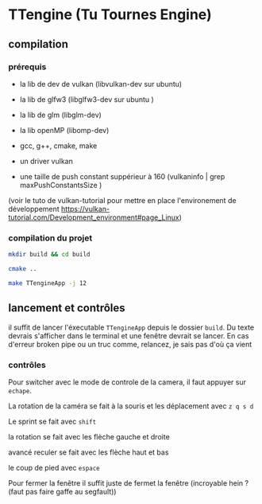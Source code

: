 # TTengine (Tu Tournes Engine)

## compilation

### prérequis

- la lib de dev de vulkan (libvulkan-dev sur ubuntu)

- la lib de glfw3 (libglfw3-dev sur ubuntu
)

- la lib de glm (libglm-dev)

- la lib openMP (libomp-dev)

- gcc, g++, cmake, make

- un driver vulkan 

- une taille de push constant suppérieur à 160 (vulkaninfo | grep maxPushConstantsSize
)

(voir le tuto de vulkan-tutorial pour mettre en place l'environement de développement https://vulkan-tutorial.com/Development_environment#page_Linux)

### compilation du projet


```bash
mkdir build && cd build

cmake ..

make TTengineApp -j 12
```
## lancement et contrôles

il suffit de lancer l'éxecutable `TTengineApp` depuis le dossier `build`.
Du texte devrais s'afficher dans le terminal et une fenêtre devrait se lancer.
En cas d'erreur broken pipe ou un truc comme, relancez, je sais pas d'où ça vient

### contrôles


Pour switcher avec le mode de controle de la camera, il faut appuyer sur `echape`.

La rotation de la caméra se fait à la souris et les déplacement avec `z q s d`

Le sprint se fait avec `shift`

la rotation se fait avec les flèche gauche et droite

avancé reculer se fait avec les flèche haut et bas

le coup de pied avec `espace`



Pour fermer la fenêtre il suffit juste de fermet la fenêtre (incroyable hein ? (faut pas faire gaffe au segfault))


